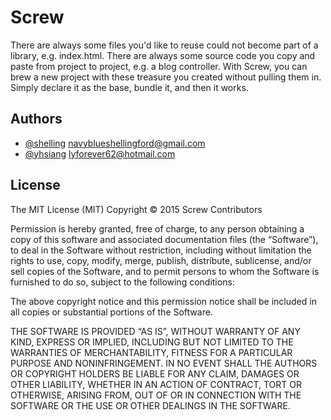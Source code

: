 # Screw

There are always some files you'd like to reuse could not become part of a library, e.g. index.html.
There are always some source code you copy and paste from project to project, e.g. a blog controller.
With Screw, you can brew a new project with these treasure you created without pulling them in.
Simply declare it as the base, bundle it, and then it works.

## Authors

* [@shelling](https://github.com/shelling) <navyblueshellingford@gmail.com>
* [@yhsiang](https://github.com/yhsiang) <lyforever62@hotmail.com>

## License

The MIT License (MIT)
Copyright © 2015 Screw Contributors

Permission is hereby granted, free of charge, to any person obtaining a copy of
this software and associated documentation files (the “Software”), to deal in
the Software without restriction, including without limitation the rights to
use, copy, modify, merge, publish, distribute, sublicense, and/or sell copies of
the Software, and to permit persons to whom the Software is furnished to do so,
subject to the following conditions:

The above copyright notice and this permission notice shall be included in all
copies or substantial portions of the Software.

THE SOFTWARE IS PROVIDED “AS IS”, WITHOUT WARRANTY OF ANY KIND, EXPRESS OR
IMPLIED, INCLUDING BUT NOT LIMITED TO THE WARRANTIES OF MERCHANTABILITY, FITNESS
FOR A PARTICULAR PURPOSE AND NONINFRINGEMENT. IN NO EVENT SHALL THE AUTHORS OR
COPYRIGHT HOLDERS BE LIABLE FOR ANY CLAIM, DAMAGES OR OTHER LIABILITY, WHETHER
IN AN ACTION OF CONTRACT, TORT OR OTHERWISE, ARISING FROM, OUT OF OR IN
CONNECTION WITH THE SOFTWARE OR THE USE OR OTHER DEALINGS IN THE SOFTWARE.
